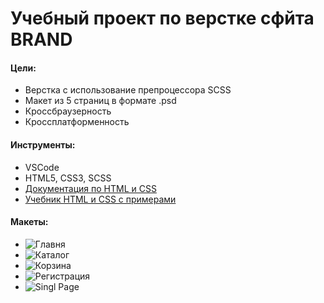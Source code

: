 # Учебный проект по верстке сфйта BRAND

#### Цели:
- Верстка с использование препроцессора SCSS
- Макет из 5 страниц в формате .psd
- Кроссбраузерность
- Кроссплатформенность

#### Инструменты:
- VSCode
- HTML5, CSS3, SCSS
- [Документация по HTML и CSS](https://developer.mozilla.org/en-US/)
- [Учебник HTML и CSS с примерами](https://html5css.ru/)

#### Макеты:
- ![Главня](/макеты/Index.png)
- ![Каталог](/макеты/Product.png)
- ![Корзина](/макеты/Shopping%20Cart.png)
- ![Регистрация](/макеты/Checkout.png)
- ![Singl Page](/макеты/Single%20Page.png)